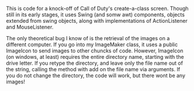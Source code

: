 This is code for a knock-off of Call of Duty's create-a-class screen.
Though still in its early stages, it uses Swing (and somw awt) components,
objects extended from swing objects, along with implementations of ActionListener and MouseListener.

The only theoretical bug I know of is the retrieval of the images on a different computer. If you go into my ImageMaker class, it uses a
public ImageIcon to send images to other chuncks of code. However, ImageIcon (on windows, at least)
requires the entire directory name, starting with the drive letter. If you retype the directory, and
leave only the file name out of the string, calling the method with add on the file name via arguments.
If you do not change the directory, the code will work, but there wont be any images!

